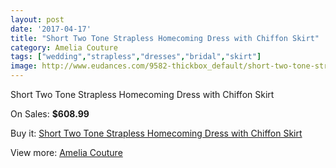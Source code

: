 ```yaml
---
layout: post
date: '2017-04-17'
title: "Short Two Tone Strapless Homecoming Dress with Chiffon Skirt"
category: Amelia Couture
tags: ["wedding","strapless","dresses","bridal","skirt"]
image: http://www.eudances.com/9582-thickbox_default/short-two-tone-strapless-homecoming-dress-with-chiffon-skirt.jpg
---
```

Short Two Tone Strapless Homecoming Dress with Chiffon Skirt

On Sales: **$608.99**
<a href="https://www.eudances.com/en/amelia-couture/3166-short-two-tone-strapless-homecoming-dress-with-chiffon-skirt.html"><amp-img layout="responsive" width="600" height="600" src="//www.eudances.com/9582-thickbox_default/short-two-tone-strapless-homecoming-dress-with-chiffon-skirt.jpg" alt="Short Two Tone Strapless Homecoming Dress with Chiffon Skirt 0" /></a>
<a href="https://www.eudances.com/en/amelia-couture/3166-short-two-tone-strapless-homecoming-dress-with-chiffon-skirt.html"><amp-img layout="responsive" width="600" height="600" src="//www.eudances.com/9587-thickbox_default/short-two-tone-strapless-homecoming-dress-with-chiffon-skirt.jpg" alt="Short Two Tone Strapless Homecoming Dress with Chiffon Skirt 1" /></a>
<a href="https://www.eudances.com/en/amelia-couture/3166-short-two-tone-strapless-homecoming-dress-with-chiffon-skirt.html"><amp-img layout="responsive" width="600" height="600" src="//www.eudances.com/9586-thickbox_default/short-two-tone-strapless-homecoming-dress-with-chiffon-skirt.jpg" alt="Short Two Tone Strapless Homecoming Dress with Chiffon Skirt 2" /></a>
<a href="https://www.eudances.com/en/amelia-couture/3166-short-two-tone-strapless-homecoming-dress-with-chiffon-skirt.html"><amp-img layout="responsive" width="600" height="600" src="//www.eudances.com/9585-thickbox_default/short-two-tone-strapless-homecoming-dress-with-chiffon-skirt.jpg" alt="Short Two Tone Strapless Homecoming Dress with Chiffon Skirt 3" /></a>
<a href="https://www.eudances.com/en/amelia-couture/3166-short-two-tone-strapless-homecoming-dress-with-chiffon-skirt.html"><amp-img layout="responsive" width="600" height="600" src="//www.eudances.com/9584-thickbox_default/short-two-tone-strapless-homecoming-dress-with-chiffon-skirt.jpg" alt="Short Two Tone Strapless Homecoming Dress with Chiffon Skirt 4" /></a>
<a href="https://www.eudances.com/en/amelia-couture/3166-short-two-tone-strapless-homecoming-dress-with-chiffon-skirt.html"><amp-img layout="responsive" width="600" height="600" src="//www.eudances.com/9583-thickbox_default/short-two-tone-strapless-homecoming-dress-with-chiffon-skirt.jpg" alt="Short Two Tone Strapless Homecoming Dress with Chiffon Skirt 5" /></a>

Buy it: [Short Two Tone Strapless Homecoming Dress with Chiffon Skirt](https://www.eudances.com/en/amelia-couture/3166-short-two-tone-strapless-homecoming-dress-with-chiffon-skirt.html "Short Two Tone Strapless Homecoming Dress with Chiffon Skirt")

View more: [Amelia Couture](https://www.eudances.com/en/54-Amelia-Couture "Amelia Couture")